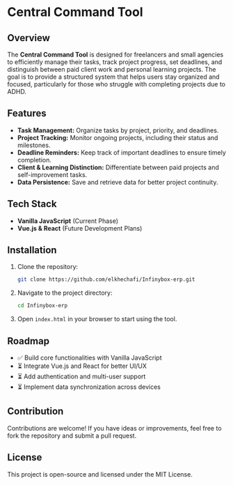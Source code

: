 # Central Command Tool

## Overview
The **Central Command Tool** is designed for freelancers and small agencies to efficiently manage their tasks, track project progress, set deadlines, and distinguish between paid client work and personal learning projects. The goal is to provide a structured system that helps users stay organized and focused, particularly for those who struggle with completing projects due to ADHD.

## Features
- **Task Management:** Organize tasks by project, priority, and deadlines.
- **Project Tracking:** Monitor ongoing projects, including their status and milestones.
- **Deadline Reminders:** Keep track of important deadlines to ensure timely completion.
- **Client & Learning Distinction:** Differentiate between paid projects and self-improvement tasks.
- **Data Persistence:** Save and retrieve data for better project continuity.

## Tech Stack
- **Vanilla JavaScript** (Current Phase)
- **Vue.js & React** (Future Development Plans)

## Installation
1. Clone the repository:
   ```sh
   git clone https://github.com/elkhechafi/Infinybox-erp.git
   ```
2. Navigate to the project directory:
   ```sh
   cd Infinybox-erp
   ```
3. Open `index.html` in your browser to start using the tool.

## Roadmap
- ✅ Build core functionalities with Vanilla JavaScript
- ⏳ Integrate Vue.js and React for better UI/UX
- ⏳ Add authentication and multi-user support
- ⏳ Implement data synchronization across devices

## Contribution
Contributions are welcome! If you have ideas or improvements, feel free to fork the repository and submit a pull request.

## License
This project is open-source and licensed under the MIT License.

